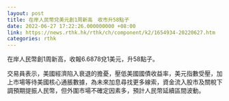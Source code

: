 ```yaml
---
layout: post
title: 在岸人民幣兌美元創1周新高　收市升58點子
date: 2022-06-27 17:22:26.000000000 +08:00
link: https://news.rthk.hk/rthk/ch/component/k2/1654934-20220627.htm
categories: rthk
---
```


在岸人民幣創1周新高，收報6.6878兌1美元，升58點子。

交易員表示，美國經濟陷入衰退的擔憂，壓低美國國債收益率，美元指數受壓，加上市場等待美國核心通脹數據，為未來加息尋找更多線索，資金流入股市及關稅下調預期提振人民幣，但外圍市場不確定因素多，預計人民幣延續區間波動。
